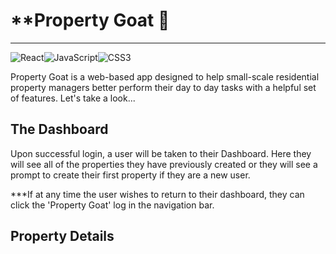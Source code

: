 # **Property Goat 🐐
---

![React](https://img.shields.io/badge/react-%2320232a.svg?style=for-the-badge&logo=react&logoColor=%2361DAFB)![JavaScript](https://img.shields.io/badge/javascript-%23323330.svg?style=for-the-badge&logo=javascript&logoColor=%23F7DF1E)![CSS3](https://img.shields.io/badge/css3-%231572B6.svg?style=for-the-badge&logo=css3&logoColor=white)

Property Goat is a web-based app designed to help small-scale residential property managers better perform their day to day tasks with a helpful set of features. Let's take a look...

## **The Dashboard**
Upon successful login, a user will be taken to their Dashboard. Here they will see all of the properties they have previously created or they will see a prompt to create their first property if they are a new user. 

***If at any time the user wishes to return to their dashboard, they can click the 'Property Goat' log in the navigation bar.

## **Property Details**
